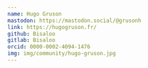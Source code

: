 ```yaml
---
name: Hugo Gruson
mastodon: https://mastodon.social/@grusonh
link: https://hugogruson.fr/
github: Bisaloo
gitlab: Bisaloo
orcid: 0000-0002-4094-1476
img: img/community/hugo-gruson.jpg
---
```

